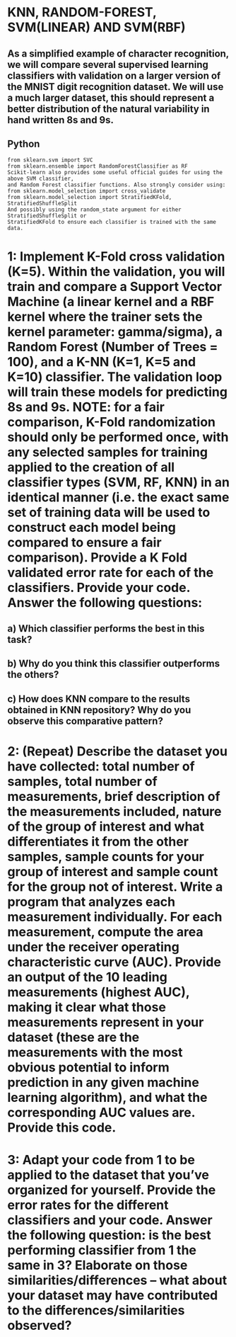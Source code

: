# KNN, RANDOM-FOREST, SVM(LINEAR) AND SVM(RBF)

## As a simplified example of character recognition, we will compare several supervised learning classifiers with validation on a larger version of the MNIST digit recognition dataset. We will use a much larger dataset, this should represent a better distribution of the natural variability in hand written 8s and 9s. 

## Python
    from sklearn.svm import SVC
    from sklearn.ensemble import RandomForestClassifier as RF
    Scikit-learn also provides some useful official guides for using the above SVM classifier,
    and Random Forest classifier functions. Also strongly consider using:
    from sklearn.model_selection import cross_validate
    from sklearn.model_selection import StratifiedKFold, StratifiedShuffleSplit
    And possibly using the random_state argument for either StratifiedShuffleSplit or
    StratifiedKFold to ensure each classifier is trained with the same data.

# 1: Implement K-Fold cross validation (K=5). Within the validation, you will train and compare a Support Vector Machine (a linear kernel and a RBF kernel where the trainer sets the kernel parameter: gamma/sigma), a Random Forest (Number of Trees = 100), and a K-NN (K=1, K=5 and K=10) classifier. The validation loop will train these models for predicting 8s and 9s. NOTE: for a fair comparison, K-Fold randomization should only be performed once, with any selected samples for training applied to the creation of all classifier types (SVM, RF, KNN) in an identical manner (i.e. the exact same set of training data will be used to construct each model being compared to ensure a fair comparison). Provide a K Fold validated error rate for each of the classifiers. Provide your code. Answer the following questions:
## a) Which classifier performs the best in this task? 
## b) Why do you think this classifier outperforms the others?
## c) How does KNN compare to the results obtained in KNN repository? Why do you observe this comparative pattern? 

# 2: (Repeat) Describe the dataset you have collected: total number of samples, total number of measurements, brief description of the measurements included, nature of the group of interest and what differentiates it from the other samples, sample counts for your group of interest and sample count for the group not of interest. Write a program that analyzes each measurement individually. For each measurement, compute the area under the receiver operating characteristic curve (AUC). Provide an output of the 10 leading measurements (highest AUC), making it clear what those measurements represent in your dataset (these are the measurements with the most obvious potential to inform prediction in any given machine learning algorithm), and what the corresponding AUC values are. Provide this code.

# 3: Adapt your code from 1 to be applied to the dataset that you’ve organized for yourself. Provide the error rates for the different classifiers and your code. Answer the following question: is the best performing classifier from 1 the same in 3? Elaborate on those similarities/differences – what about your dataset may have contributed to the differences/similarities observed? 